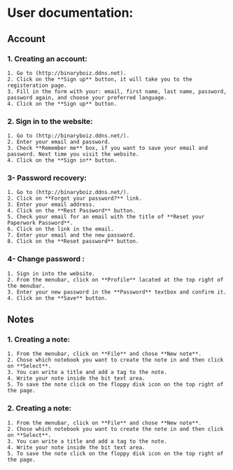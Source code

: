 # User documentation:

## Account

### 1. Creating an account:
    1. Go to (http://binaryboiz.ddns.net).
    2. Click on the **Sign up** button, it will take you to the registeration page.
    3. Fill in the form with your: email, first name, last name, password, password again, and choose your preferred language.
    4. Click on the **Sign up** button. 
  
### 2. Sign in to the website:
    1. Go to (http://binaryboiz.ddns.net/).
    2. Enter your email and password.
    3. Check **Remember me** box, if you want to save your email and password. Next time you visit the website.
    4. Click on the **Sign in** button.
  
### 3- Password recovery:
    1. Go to (http://binaryboiz.ddns.net/).
    2. Click on **Forgot your password?** link.
    3. Enter your email address.
    4. Click on the **Rest Password** button.
    5. Check your email for an email with the title of **Reset your Paperwork Password**.
    6. Click on the link in the email.
    7. Enter your email and the new password.
    8. Click on the **Reset password** button.
  
### 4- Change password :
    1. Sign in into the website.
    2. From the menubar, click on **Profile** lacated at the top right of the menubar.
    3. Enter your new password in the **Password** textbox and confirm it.
    4. Click on the **Save** button.

## Notes

### 1. Creating a note:
    1. From the menubar, click on **File** and chose **New note**.
    2. Chose which notebook you want to create the note in and then click on **Select**.
    3. You can write a title and add a tag to the note.
    4. Write your note inside the bit text area.
    5. To save the note click on the floppy disk icon on the top right of the page.
   
### 2. Creating a note:
    1. From the menubar, click on **File** and chose **New note**.
    2. Chose which notebook you want to create the note in and then click on **Select**.
    3. You can write a title and add a tag to the note.
    4. Write your note inside the bit text area.
    5. To save the note click on the floppy disk icon on the top right of the page.
   
   
   
